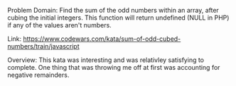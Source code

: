 Problem Domain: Find the sum of the odd numbers within an array, after cubing the initial integers. This function will return undefined (NULL in PHP) if any of the values aren't numbers.

Link: https://www.codewars.com/kata/sum-of-odd-cubed-numbers/train/javascript

Overview: This kata was interesting and was relativley satisfying to complete. One thing that was throwing me off at first was accounting for negative remainders.
